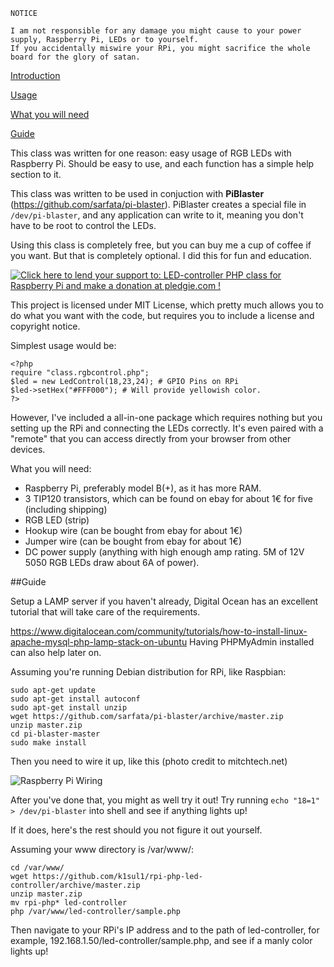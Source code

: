     NOTICE

    I am not responsible for any damage you might cause to your power supply, Raspberry Pi, LEDs or to yourself. 
    If you accidentally miswire your RPi, you might sacrifice the whole board for the glory of satan.

[Introduction](#introduction)

[Usage](#usage)

[What you will need](#whatsneeded)

[Guide](#guidefordummies)

<a name="introduction"></a>

This class was written for one reason: easy usage of RGB LEDs with Raspberry Pi. 
Should be easy to use, and each function has a simple help section to it. 

This class was written to be used in conjuction with **PiBlaster** (https://github.com/sarfata/pi-blaster).
PiBlaster creates a special file in `/dev/pi-blaster`, and any application can write to it, meaning you don't have to be root to control the LEDs. 

Using this class is completely free, but you can buy me a cup of coffee if you want. But that is completely optional. I did this for fun and education.

<a href='https://pledgie.com/campaigns/27623'><img alt='Click here to lend your support to: LED-controller PHP class for Raspberry Pi and make a donation at pledgie.com !' src='https://pledgie.com/campaigns/27623.png?skin_name=chrome' border='0' ></a>

This project is licensed under MIT License, which pretty much allows you to do what you want with the code, but requires you to include a license and copyright notice. 

<a name="usage"></a>
Simplest usage would be:

    
    <?php 
	require "class.rgbcontrol.php";
	$led = new LedControl(18,23,24); # GPIO Pins on RPi
	$led->setHex("#FFF000"); # Will provide yellowish color.
    ?>
	

However, I've included a all-in-one package which requires nothing but you setting up the RPi and connecting the LEDs correctly. It's even paired with a "remote" that you can access directly from your browser from other devices.

<a name="whatsneeded"></a>
What you will need:

- Raspberry Pi, preferably model B(+), as it has more RAM. 
- 3 TIP120 transistors, which can be found on ebay for about 1€ for five (including shipping)
- RGB LED (strip)
- Hookup wire (can be bought from ebay for about 1€)
- Jumper wire (can be bought from ebay for about 1€)
- DC power supply (anything with high enough amp rating. 5M of 12V 5050 RGB LEDs draw about 6A of power).

<a name="guidefordummies"></a>
##Guide

Setup a LAMP server if you haven't already, Digital Ocean has an excellent tutorial that will take care of the requirements.

https://www.digitalocean.com/community/tutorials/how-to-install-linux-apache-mysql-php-lamp-stack-on-ubuntu
Having PHPMyAdmin installed can also help later on.

Assuming you're running Debian distribution for RPi, like Raspbian:
```
sudo apt-get update
sudo apt-get install autoconf
sudo apt-get install unzip
wget https://github.com/sarfata/pi-blaster/archive/master.zip
unzip master.zip 
cd pi-blaster-master
sudo make install
```
Then you need to wire it up, like this (photo credit to mitchtech.net)



![Raspberry Pi Wiring](http://i.imgur.com/bQPst0m.png "Raspberry Pi Wiring")


After you've done that, you might as well try it out!
Try running `echo "18=1" > /dev/pi-blaster` into shell and see if anything lights up! 

If it does, here's the rest should you not figure it out yourself.

Assuming your www directory is /var/www/: 

```
cd /var/www/
wget https://github.com/k1sul1/rpi-php-led-controller/archive/master.zip
unzip master.zip
mv rpi-php* led-controller
php /var/www/led-controller/sample.php
```

Then navigate to your RPi's IP address and to the path of led-controller, for example, 192.168.1.50/led-controller/sample.php, and see if a manly color lights up!
